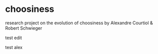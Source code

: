 # choosiness
research project on the evolution of choosiness
by Alexandre Courtiol & Robert Schwieger

test edit

test alex